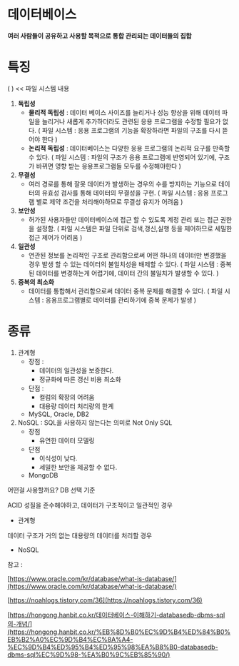 # 데이터베이스

**여러 사람들이 공유하고 사용할 목적으로 통합 관리되는 데이터들의 집합**

# 특징

( ) << 파일 시스템 내용

1. **독립성**
   - **물리적 독립성** : 데이터 베이스 사이즈를 늘리거나 성능 향상을 위해 데이터 파일을 늘리거나 새롭게 추가하더라도 관련된 응용 프로그램을 수정할 필요가 없다. ( 파일 시스템 : 응용 프로그램의 기능을 확장하라면 파일의 구조를 다시 뜯어야 한다 )
   - **논리적 독립성** : 데이터베이스는 다양한 응용 프로그램의 논리적 요구를 만족할 수 있다. ( 파일 시스템 : 파일의 구조가 응용 프로그램에 반영되어 있기에, 구조가 바뀌면 영향 받는 응용프로그램들 모두를 수정해야한다 )
2. **무결성**
   - 여러 경로를 통해 잘못 데이터가 발생하는 경우의 수를 방지하는 기능으로 데이터의 유효성 검사를 통해 데이터의 무결성을 구현. ( 파일 시스템 : 응용 프로그램 별로 제약 조건을 처리해야하므로 무결성 유지가 어려움 )
3. **보안성**
   - 허가된 사용자들만 데이터베이스에 접근 할 수 있도록 계정 관리 또는 접근 권한을 설정함. ( 파일 시스템은 파일 단위로 검색,갱신,실행 등을 제어하므로 세밀한 접근 제어가 어려움 )
4. **일관성**
   - 연관된 정보를 논리적인 구조로 관리함으로써 어떤 하나의 데이터만 변경했을 경우 발생 할 수 있는 데이터의 불일치성을 배제할 수 있다. ( 파일 시스템 : 중복된 데이터를 변경하는게 어렵기에, 데이터 간의 불일치가 발생할 수 있다. )
5. **중복의 최소화**
   - 데이터를 통합해서 관리함으로써 데이터 중복 문제를 해결할 수 있다. ( 파일 시스템 : 응용프로그램별로 데이터를 관리하기에 중복 문제가 발생 )

# 종류

1. 관계형
   - 장점 :
     - 데이터의 일관성을 보증한다.
     - 정규화에 따른 갱신 비용 최소화
   - 단점 :
     - 컬럼의 확장의 어려움
     - 대용량 데이터 처리량의 한계
   - MySQL, Oracle, DB2
2. NoSQL : SQL을 사용하지 않는다는 의미로 Not Only SQL
   - 장점
     - 유연한 데이터 모델링
   - 단점
     - 이식성이 낮다.
     - 세밀한 보안을 제공할 수 없다.
   - MongoDB

어떤걸 사용할까요? DB 선택 기준

ACID 성질을 준수해야하고, 데이터가 구조적이고 일관적인 경우

- 관계형

데이터 구조가 거의 없는 대용량의 데이터를 처리할 경우

- NoSQL

참고 :

[https://www.oracle.com/kr/database/what-is-database/](https://www.oracle.com/kr/database/what-is-database/)

[https://noahlogs.tistory.com/36](https://noahlogs.tistory.com/36)

[https://hongong.hanbit.co.kr/데이터베이스-이해하기-databasedb-dbms-sql의-개념/](https://hongong.hanbit.co.kr/%EB%8D%B0%EC%9D%B4%ED%84%B0%EB%B2%A0%EC%9D%B4%EC%8A%A4-%EC%9D%B4%ED%95%B4%ED%95%98%EA%B8%B0-databasedb-dbms-sql%EC%9D%98-%EA%B0%9C%EB%85%90/)
